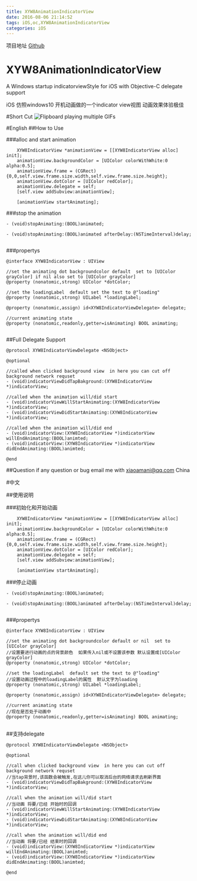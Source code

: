 ```yaml
---
title: XYW8AnimationIndicatorView
date: 2016-08-06 21:14:52
tags: iOS,oc,XYW8AnimationIndicatorView
categories: iOS
---
```

项目地址 [Github](https://github.com/levinXiao/AnimationIndicatorView)

# XYW8AnimationIndicatorView
A Windows startup  indicatorviewStyle for iOS with Objective-C delegate support

iOS 仿照windows10 开机动画做的一个indicator view视图 动画效果体验极佳

<!-- more -->

#Short Cut
![Flipboard playing multiple GIFs](https://github.com/levinXiao/XYW8AnimationIndicatorView/raw/master/XYW8IndicatorView.gif)

#English
##How to Use

###alloc and start animation
```
    XYW8IndicatorView *animationView = [[XYW8IndicatorView alloc] init];
    animationView.backgroundColor = [UIColor colorWithWhite:0 alpha:0.5];
    animationView.frame = (CGRect){0,0,self.view.frame.size.width,self.view.frame.size.height};
    animationView.dotColor = [UIColor redColor];
    animationView.delegate = self;
    [self.view addSubview:animationView];

    [animationView startAnimating];

```

###stop the animation

```
- (void)stopAnimating:(BOOL)animated;

- (void)stopAnimating:(BOOL)animated afterDelay:(NSTimeInterval)delay;


```

###propertys

```
@interface XYW8IndicatorView : UIView

//set the animating dot backgroundcolor default  set to [UIColor grayColor] if nil also set to [UIColor grayColor]
@property (nonatomic,strong) UIColor *dotColor;

//set the loadingLabel  default set the text to @"loading"
@property (nonatomic,strong) UILabel *loadingLabel;

@property (nonatomic,assign) id<XYW8IndicatorViewDelegate> delegate;

//current animating state
@property (nonatomic,readonly,getter=isAnimating) BOOL animating;


```

##Full Delegate Support
```
@protocol XYW8IndicatorViewDelegate <NSObject>

@optional

//called when clicked background view  in here you can cut off background network requset
- (void)indicatorViewDidTapBakground:(XYW8IndicatorView *)indicatorView;

//called when the animation will/did start
- (void)indicatorViewWillStartAnimating:(XYW8IndicatorView *)indicatorView;
- (void)indicatorViewDidStartAnimating:(XYW8IndicatorView *)indicatorView;

//called when the animation will/did end
- (void)indicatorView:(XYW8IndicatorView *)indicatorView willEndAnimating:(BOOL)animted;
- (void)indicatorView:(XYW8IndicatorView *)indicatorView didEndAnimating:(BOOL)animted;

@end

```

##Question
if any question or bug  email me with xiaoamani@qq.com China

#中文

##使用说明

###初始化和开始动画
```
    XYW8IndicatorView *animationView = [[XYW8IndicatorView alloc] init];
    animationView.backgroundColor = [UIColor colorWithWhite:0 alpha:0.5];
    animationView.frame = (CGRect){0,0,self.view.frame.size.width,self.view.frame.size.height};
    animationView.dotColor = [UIColor redColor];
    animationView.delegate = self;
    [self.view addSubview:animationView];

    [animationView startAnimating];

```

###停止动画

```
- (void)stopAnimating:(BOOL)animated;

- (void)stopAnimating:(BOOL)animated afterDelay:(NSTimeInterval)delay;


```

###propertys

```
@interface XYW8IndicatorView : UIView

//set the animating dot backgroundcolor default or nil  set to [UIColor grayColor]
//设置要进行动画的点的背景颜色  如果传入nil或不设置该参数 默认设置成[UIColor grayColor]
@property (nonatomic,strong) UIColor *dotColor;

//set the loadingLabel  default set the text to @"loading"
//设置动画过程中的loadingLabel的属性  默认文字为loading
@property (nonatomic,strong) UILabel *loadingLabel;

@property (nonatomic,assign) id<XYW8IndicatorViewDelegate> delegate;

//current animating state
//现在是否处于动画中
@property (nonatomic,readonly,getter=isAnimating) BOOL animating;


```

##支持delegate
```
@protocol XYW8IndicatorViewDelegate <NSObject>

@optional

//call when clicked background view  in here you can cut off background network requset
//当tap背景时,该函数会被触发,在这儿你可以取消后台的网络请求去刷新界面
- (void)indicatorViewDidTapBakground:(XYW8IndicatorView *)indicatorView;

//call when the animation will/did start
//当动画 将要/已经 开始时的回调
- (void)indicatorViewWillStartAnimating:(XYW8IndicatorView *)indicatorView;
- (void)indicatorViewDidStartAnimating:(XYW8IndicatorView *)indicatorView;

//call when the animation will/did end
//当动画 将要/已经 结束时的回调
- (void)indicatorView:(XYW8IndicatorView *)indicatorView willEndAnimating:(BOOL)animted;
- (void)indicatorView:(XYW8IndicatorView *)indicatorView didEndAnimating:(BOOL)animted;

@end

```
